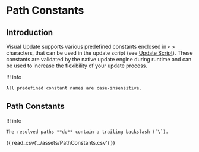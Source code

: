 # Path Constants

## Introduction

Visual Update supports various predefined constants enclosed in `<` `>` characters, that can be used in
the update script (see [Update Script](update-script.md)).
These constants are validated by the native update engine during runtime and can be used to increase the flexibility of
your update process.

!!! info

    All predefined constant names are case-insensitive.

## Path Constants

!!! info

    The resolved paths **do** contain a trailing backslash (`\`).


{{ read_csv('../assets/PathConstants.csv') }}
